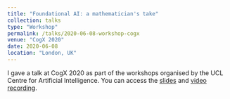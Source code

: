 ```yaml
---
title: "Foundational AI: a mathematician's take"
collection: talks
type: "Workshop"
permalink: /talks/2020-06-08-workshop-cogx
venue: "CogX 2020"
date: 2020-06-08
location: "London, UK"
---
```


I gave a talk at CogX 2020 as part of the workshops organised by the UCL Centre for Artificial Intelligence. You can access the [slides](bguedj-talk-2020-cogx.pdf) and [video recording]().